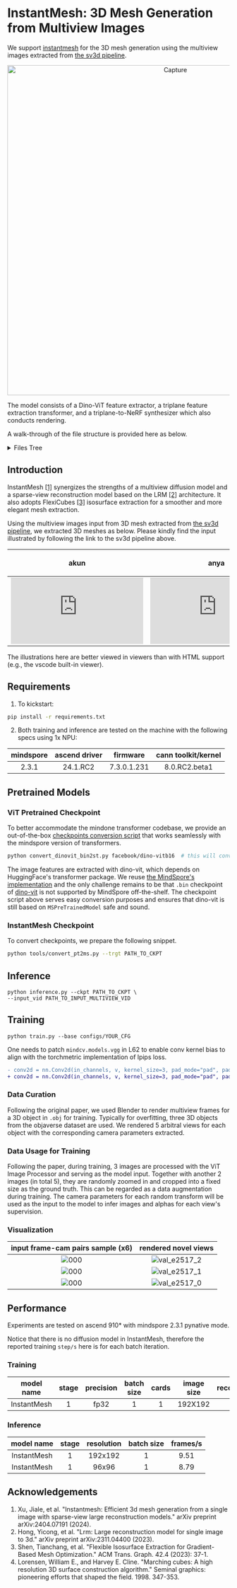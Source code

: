 # InstantMesh: 3D Mesh Generation from Multiview Images

We support [instantmesh](https://github.com/TencentARC/InstantMesh) for the 3D mesh generation using the multiview images extracted from [the sv3d pipeline](https://github.com/mindspore-lab/mindone/pull/574).
<p align="center" width="100%">
  <img width="746" alt="Capture" src="https://github.com/user-attachments/assets/be5cf033-8f89-4cad-97dc-2bf76c1b7a4d">
</p>

The model consists of a Dino-ViT feature extractor, a triplane feature extraction transformer, and a triplane-to-NeRF synthesizer which also conducts rendering.

A walk-through of the file structure is provided here as below.

<details>
<summary>Files Tree
</summary>

```bash
├── models
│   ├── decoder                 # triplane feature transformer decoder
│   │   └── transformer.py
│   ├── encoder                 # dino vit decoder to extract img feat
│   │   ├── dino_wrapper.py
│   │   └── dino.py
│   ├── renderer                # a wrapper that synthesizes sdf/texture from triplane feat
│   │   ├── synthesizer_mesh.py # triplane synthesizer, the triplane feat is decoded thru nerf to predict texture rgb & 3D sdf
│   │   ├── synthesizer.py      # triplane synthesizer, the triplane feat is decoded thru nerf to predict novel view rgba
│   │   └── utils
│   │       └── renderer.py
│   ├── geometry                # use Flexicubes to extract isosurface
│   │   ├── rep_3d
│   │   │   ├── flexicubes_geometry.py
│   │   │   ├── tables.py
│   │   │   └── flexicubes.py
│   │   └── camera
│   │       └── perspective_camera.py
│   ├── lrm_mesh.py             # model arch for the instantmesh inference
│   └── lrm.py                  # model arch for the instantmesh stage 1 training
├── utils
│   ├── camera_util.py
│   ├── train_util.py
│   ├── eval_util.py
│   ├── loss_util.py
│   ├── ms_callback_util.py
│   └── mesh_util.py
├── data
│   └── objaverse.py            # training dataset definition and batchify
├── configs
│   └── instant-mesh-large.yaml
├── inference.py                # instantmesh inference
├── train.py                    # instantmesh stage 1 training
├── eval.py                     # instantmesh stage 1 evaluation, mview imgs to novel view synthesis
└── model_stage1.py             # model arch for the stage 1 training
```

</details>

## Introduction

InstantMesh [[1]](#acknowledgements) synergizes the strengths of a multiview diffusion model and a sparse-view reconstruction model based on the LRM [[2]](#acknowledgements) architecture. It also adopts FlexiCubes [[3]](#acknowledgements) isosurface extraction for a smoother and more elegant mesh extraction.

Using the multiview images input from 3D mesh extracted from [the sv3d pipeline](../sv3d/simple_video_sample.py), we extracted 3D meshes as below. Please kindly find the input illustrated by following the link to the sv3d pipeline above.

| <p align="center"> akun </p>                                                                                                                                                                                                                                                                                                                                                                          | <p align="center"> anya </p>                                                                                                                                                                                                                                                                                                                                                                          |
| ------------------------------------------------------------------------------------------------------------------------------------------------------------------------------------------------------------------------------------------------------------------------------------------------------------------------------------------------------------------------------------------------------------- | ------------------------------------------------------------------------------------------------------------------------------------------------------------------------------------------------------------------------------------------------------------------------------------------------------------------------------------------------------------------------------------------------------------- |
| <div class="sketchfab-embed-wrapper"><iframe title="akun_ms" frameborder="0" allowfullscreen mozallowfullscreen="true" webkitallowfullscreen="true" allow="autoplay; fullscreen; xr-spatial-tracking" xr-spatial-tracking execution-while-out-of-viewport execution-while-not-rendered web-share src="https://sketchfab.com/models/c8b5b475529d48589b85746aab638d2b/embed"></iframe></div> | <div class="sketchfab-embed-wrapper"><iframe title="anya_ms" frameborder="0" allowfullscreen mozallowfullscreen="true" webkitallowfullscreen="true" allow="autoplay; fullscreen; xr-spatial-tracking" xr-spatial-tracking execution-while-out-of-viewport execution-while-not-rendered web-share src="https://sketchfab.com/models/180fd247ba2f4437ac665114a4cd4dca/embed"></iframe></div> |

The illustrations here are better viewed in viewers than with HTML support (e.g., the vscode built-in viewer).

## Requirements

1. To kickstart:

```bash
pip install -r requirements.txt
```

2. Both training and inference are tested on the machine with the following specs using 1x NPU:

| mindspore |	ascend driver | firmware	| cann toolkit/kernel |
| :---:     | :---:    | :---:      | :---: |
| 2.3.1	    | 24.1.RC2 |7.3.0.1.231	| 8.0.RC2.beta1 |

## Pretrained Models
### ViT Pretrained Checkpoint
To better accommodate the mindone transformer codebase, we provide an out-of-the-box [checkpoints conversion script](./tools/convert_dinovit_bin2st.py) that works seamlessly with the mindspore version of transformers.
```bash
python convert_dinovit_bin2st.py facebook/dino-vitb16  # this will convert to .safetensor from the .bin under the same path, i.e., YOUR_HF_PATH
```

The image features are extracted with dino-vit, which depends on HuggingFace's transformer package. We reuse [the MindSpore's implementation](https://github.com/mindspore-lab/mindone/blob/master/mindone/transformers/modeling_utils.py#L499) and the only challenge remains to be that `.bin` checkpoint of [dino-vit](https://huggingface.co/facebook/dino-vitb16/tree/main) is not supported by MindSpore off-the-shelf. The checkpoint script above serves easy conversion purposes and ensures that dino-vit is still based on `MSPreTrainedModel` safe and sound.

### InstantMesh Checkpoint
To convert checkpoints, we prepare the following snippet.
```bash
python tools/convert_pt2ms.py --trgt PATH_TO_CKPT
```

## Inference

```shell
python inference.py --ckpt PATH_TO_CKPT \
--input_vid PATH_TO_INPUT_MULTIVIEW_VID
```

## Training
```shell
python train.py --base configs/YOUR_CFG
```
One needs to patch `mindcv.models.vgg` in L62 to enable conv kernel bias to align with the torchmetric implementation of lpips loss.
```diff
- conv2d = nn.Conv2d(in_channels, v, kernel_size=3, pad_mode="pad", padding=1)
+ conv2d = nn.Conv2d(in_channels, v, kernel_size=3, pad_mode="pad", padding=1, has_bias=True)
```

### Data Curation
Following the original paper, we used Blender to render multiview frames for a 3D object in `.obj` for training. Typically for overfitting, three 3D objects from the objaverse dataset are used. We rendered 5 arbitral views for each object with the corresponding camera parameters extracted.

### Data Usage for Training
Following the paper, during training, 3 images are processed with the ViT Image Processor and serving as the model input. Together with another 2 images (in total 5), they are randomly zoomed in and cropped into a fixed size as the ground truth. This can be regarded as a data augmentation during training. The camera parameters for each random transform will be used as the input to the model to infer images and alphas for each view's supervision.

### Visualization
| input frame-cam pairs sample (x6) |	rendered novel views |
| :---:     | :---:    |
| ![000](https://github.com/user-attachments/assets/d22bc263-3de0-4917-9d1b-4452d38d748f)   | ![val_e2517_2](https://github.com/user-attachments/assets/8027803a-3024-41a7-956d-fde2af2bc4a9) |
| ![000](https://github.com/user-attachments/assets/6bf098ed-bb6f-4e26-8291-6dbe189980fe)   | ![val_e2517_1](https://github.com/user-attachments/assets/ee28b51f-b9d4-49aa-9b43-3bedee2fc9cf) |
| ![000](https://github.com/user-attachments/assets/57076fdf-e347-4ebd-8c78-10d93eb45444)   | ![val_e2517_0](https://github.com/user-attachments/assets/99baed9b-b5fb-4498-86d7-931cb1be090c) |

## Performance
Experiments are tested on ascend 910* with mindspore 2.3.1 pynative mode.

Notice that there is no diffusion model in InstantMesh, therefore the reported training `step/s` here is for each batch iteration.

### Training
| model name   | stage | precision| batch size |cards | image size | recompute | steps/s | frames/s |
|:---:|:---:|:---:|:---:|:---:|:---:|:---:|:---:|:---:|
|InstantMesh |1 |fp32 | 1 | 1 | 192X192 | ON | 0.11 | 0.55 |

### Inference

| model name| stage | resolution   | batch size | frames/s |  
|:---------------:|:-------:|:--------------:|:------------:|:----------------:|
| InstantMesh |1 |192x192|1|9.51|
| InstantMesh |1 |96x96|1|8.79|


## Acknowledgements

1. Xu, Jiale, et al. "Instantmesh: Efficient 3d mesh generation from a single image with sparse-view large reconstruction models." arXiv preprint arXiv:2404.07191 (2024).
2. Hong, Yicong, et al. "Lrm: Large reconstruction model for single image to 3d." arXiv preprint arXiv:2311.04400 (2023).
3. Shen, Tianchang, et al. "Flexible Isosurface Extraction for Gradient-Based Mesh Optimization." ACM Trans. Graph. 42.4 (2023): 37-1.
4. Lorensen, William E., and Harvey E. Cline. "Marching cubes: A high resolution 3D surface construction algorithm." Seminal graphics: pioneering efforts that shaped the field. 1998. 347-353.
